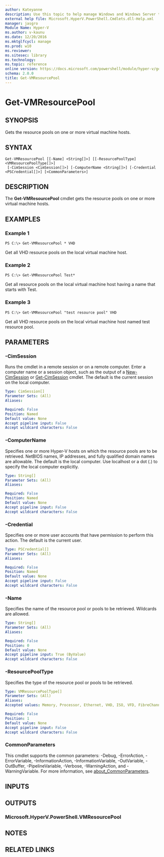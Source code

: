 ```yaml
---
author: Kateyanne
description: Use this topic to help manage Windows and Windows Server technologies with Windows PowerShell.
external help file: Microsoft.HyperV.PowerShell.Cmdlets.dll-Help.xml
manager: jasgro
Module Name: Hyper-V
ms.author: v-kaunu
ms.date: 12/20/2016
ms.mktglfcycl: manage
ms.prod: w10
ms.reviewer: 
ms.sitesec: library
ms.technology: 
ms.topic: reference
online version: https://docs.microsoft.com/powershell/module/hyper-v/get-vmresourcepool?view=windowsserver2022-ps&wt.mc_id=ps-gethelp
schema: 2.0.0
title: Get-VMResourcePool
---
```


# Get-VMResourcePool

## SYNOPSIS
Gets the resource pools on one or more virtual machine hosts.

## SYNTAX

```
Get-VMResourcePool [[-Name] <String[]>] [[-ResourcePoolType] <VMResourcePoolType[]>]
 [-CimSession <CimSession[]>] [-ComputerName <String[]>] [-Credential <PSCredential[]>] [<CommonParameters>]
```

## DESCRIPTION
The **Get-VMResourcePool** cmdlet gets the resource pools on one or more virtual machine hosts.

## EXAMPLES

### Example 1
```
PS C:\> Get-VMResourcePool * VHD
```

Get all VHD resource pools on the local virtual machine host.

### Example 2
```
PS C:\> Get-VMResourcePool Test*
```

Get all resource pools on the local virtual machine host having a name that starts with Test.

### Example 3
```
PS C:\> Get-VMResourcePool "test resource pool" VHD
```

Get all VHD resource pools on the local virtual machine host named test resource pool.

## PARAMETERS

### -CimSession
Runs the cmdlet in a remote session or on a remote computer.
Enter a computer name or a session object, such as the output of a [New-CimSession](https://go.microsoft.com/fwlink/p/?LinkId=227967) or [Get-CimSession](https://go.microsoft.com/fwlink/p/?LinkId=227966) cmdlet.
The default is the current session on the local computer.

```yaml
Type: CimSession[]
Parameter Sets: (All)
Aliases: 

Required: False
Position: Named
Default value: None
Accept pipeline input: False
Accept wildcard characters: False
```

### -ComputerName
Specifies one or more Hyper-V hosts on which the resource pools are to be retrieved.
NetBIOS names, IP addresses, and fully qualified domain names are allowable.
The default is the local computer.
Use localhost or a dot (.) to specify the local computer explicitly.

```yaml
Type: String[]
Parameter Sets: (All)
Aliases: 

Required: False
Position: Named
Default value: None
Accept pipeline input: False
Accept wildcard characters: False
```

### -Credential
Specifies one or more user accounts that have permission to perform this action.
The default is the current user.

```yaml
Type: PSCredential[]
Parameter Sets: (All)
Aliases: 

Required: False
Position: Named
Default value: None
Accept pipeline input: False
Accept wildcard characters: False
```

### -Name
Specifies the name of the resource pool or pools to be retrieved.
Wildcards are allowed.

```yaml
Type: String[]
Parameter Sets: (All)
Aliases: 

Required: False
Position: 0
Default value: None
Accept pipeline input: True (ByValue)
Accept wildcard characters: False
```

### -ResourcePoolType
Specifies the type of the resource pool or pools to be retrieved.

```yaml
Type: VMResourcePoolType[]
Parameter Sets: (All)
Aliases: 
Accepted values: Memory, Processor, Ethernet, VHD, ISO, VFD, FibreChannelPort, FibreChannelConnection, PciExpress

Required: False
Position: 1
Default value: None
Accept pipeline input: False
Accept wildcard characters: False
```

### CommonParameters
This cmdlet supports the common parameters: -Debug, -ErrorAction, -ErrorVariable, -InformationAction, -InformationVariable, -OutVariable, -OutBuffer, -PipelineVariable, -Verbose, -WarningAction, and -WarningVariable. For more information, see [about_CommonParameters](https://go.microsoft.com/fwlink/?LinkID=113216).

## INPUTS

## OUTPUTS

### Microsoft.HyperV.PowerShell.VMResourcePool

## NOTES

## RELATED LINKS

